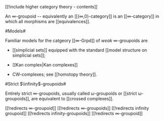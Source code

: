<div class="rightHandSide toc">
[[!include higher category theory - contents]]
</div>


An $\infty$-groupoid -- equivalently an [[(∞,0)-category]] is an [[∞-category]] in which all morphisms are [[equivalences]].

#Models#

Familiar models for the catgeory [[∞-Grpd]] of _weak_ $\infty$-groupoids are 

* [[simplicial sets]] equipped with the standard [[model structure on simplicial sets]];

* [[Kan complex|Kan complexes]] 

* CW-complexes; see [[homotopy theory]].

#Strict $\infinity$-groupoids#

Entirely strict $\infty$-groupoids, usually called $\omega$-groupoids or [[strict ω-groupoids]], are equivalent to [[crossed complexes]].


[[!redirects ∞-groupoid]]
[[!redirects ∞-groupoids]]
[[!redirects infinity groupoid]]
[[!redirects infinity-groupoids]]
[[!redirects &#8734;-groupoid]]